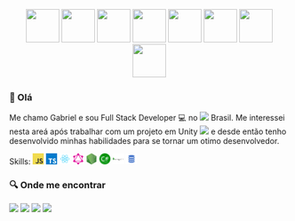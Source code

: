 <div align="center">
        <img src="https://cultofthepartyparrot.com/parrots/hd/moonwalkingparrot.gif" width="60" height="60"/>
        <img src="https://cultofthepartyparrot.com/parrots/hd/stableparrot.gif" width="60" height="60"/>
        <img src="https://cultofthepartyparrot.com/parrots/hd/meldparrot.gif" width="60" height="60"/>
        <img src="https://cultofthepartyparrot.com/parrots/hd/laptop_parrot.gif" width="60" height="60"/>
        <img src="https://cultofthepartyparrot.com/parrots/hd/dealwithitnowparrot.gif" width="60" height="60"/>
        <img src="https://cultofthepartyparrot.com/parrots/hd/60fpsparrot.gif" width="60" height="60"/>
        <img src="https://cultofthepartyparrot.com/parrots/hd/githubparrot.gif" width="60" height="60"/>
        <img src="https://cultofthepartyparrot.com/parrots/hd/rythmicalparrot.gif" width="60" height="60" />
</div>


### 👋 Olá

Me chamo Gabriel e sou Full Stack Developer 💻 no <img src="https://cultofthepartyparrot.com/parrots/hd/brazilianfanparrot.gif" width="25"/> Brasil. Me interessei nesta areá após trabalhar com um projeto em Unity <img src="https://seeklogo.com/images/U/unity-logo-988A22E703-seeklogo.com.png" width="16"/> e desde então tenho desenvolvido minhas habilidades para se tornar um otimo desenvolvedor.

Skills: 
<code><img height="20" alt="javascript" src="https://raw.githubusercontent.com/github/explore/80688e429a7d4ef2fca1e82350fe8e3517d3494d/topics/javascript/javascript.png"></code>
<code><img height="20" alt="typescript" src="https://raw.githubusercontent.com/github/explore/80688e429a7d4ef2fca1e82350fe8e3517d3494d/topics/typescript/typescript.png"></code>
<code><img height="20" alt="react" src="https://raw.githubusercontent.com/github/explore/80688e429a7d4ef2fca1e82350fe8e3517d3494d/topics/react/react.png"></code>
<code><img height="20" alt="graphql" src="https://raw.githubusercontent.com/github/explore/5c058a388828bb5fde0bcafd4bc867b5bb3f26f3/topics/graphql/graphql.png"></code>
<code><img height="20" alt="nodejs" src="https://raw.githubusercontent.com/github/explore/80688e429a7d4ef2fca1e82350fe8e3517d3494d/topics/nodejs/nodejs.png"></code>
<code><img height="20" alt="nodejs" src="https://raw.githubusercontent.com/github/explore/80688e429a7d4ef2fca1e82350fe8e3517d3494d/topics/csharp/csharp.png"></code>
<code><img height="20" alt="nodejs" src="https://raw.githubusercontent.com/github/explore/80688e429a7d4ef2fca1e82350fe8e3517d3494d/topics/mongodb/mongodb.png"></code>
<code><img height="20" alt="nodejs" src="https://raw.githubusercontent.com/github/explore/80688e429a7d4ef2fca1e82350fe8e3517d3494d/topics/sql/sql.png"></code>

<h3> 🔍 Onde me encontrar </h3>
<div>
<a href="https://instagram.com/zdog__" target="_blank"><img src="https://img.shields.io/badge/-Instagram-%23E4405F?style=for-the-badge&logo=instagram&logoColor=white" target="_blank"></a>
<a href="https://www.twitch.tv/zdog__" target="_blank"><img src="https://img.shields.io/badge/Twitch-9146FF?style=for-the-badge&logo=twitch&logoColor=white" target="_blank"></a>
<a href = "mailto:contato@gabrieltelessantos48@gmail.com"><img src="https://img.shields.io/badge/Gmail-D14836?style=for-the-badge&logo=gmail&logoColor=white" target="_blank"></a>
<a href="https://www.linkedin.com/in/gabriel-teles-76a486161" target="_blank"><img src="https://img.shields.io/badge/-LinkedIn-%230077B5?style=for-the-badge&logo=linkedin&logoColor=white" target="_blank"></a>   
</div>
